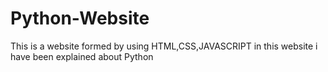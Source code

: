 # Python-Website
This is a website formed by using HTML,CSS,JAVASCRIPT in this website i have been explained about Python

